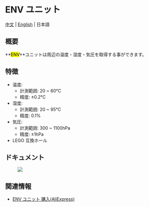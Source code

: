 # ENV ユニット

[中文](/zh_CN/product_documents/units/unit_env) | [English](en/product_documents/units/unit_env) | 日本語

## 概要

**<mark>ENV</mark>**ユニットは周辺の温度・湿度・気圧を取得する事ができます。

## 特徴

- 温度:
  - 計測範囲: 20 ~ 60℃
  - 精度: ±0.2℃
- 湿度:
  - 計測範囲: 20 ~ 95℃
  - 精度: 0.1%
- 気圧:
  - 計測範囲: 300 ~ 1100hPa
  - 精度: ±1hPa
- LEGO 互換ホール

## ドキュメント

<figure>
    <img src="assets/img/product_pics/units/M5GO_Unit_env.png">
</figure>

## 関連情報

- [ENV ユニット 購入(AliExpress)](https://www.aliexpress.com/store/product/M5Stack-ENV-DHT12-BMP280-DHT-12-I2C/3226069_32933115893.html)